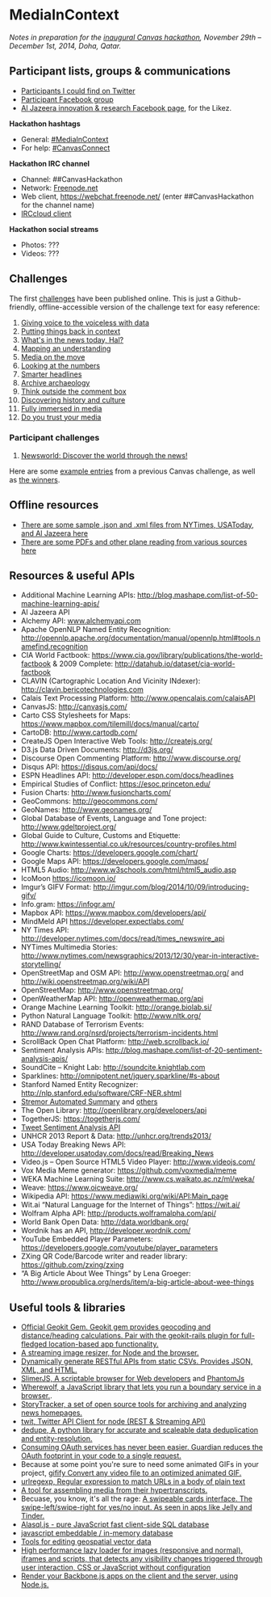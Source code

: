 MediaInContext
===============

_Notes in preparation for the [inaugural Canvas hackathon](http://canvas.aljazeera.com), November 29th – December 1st, 2014, Doha, Qatar._

## Participant lists, groups & communications

* [Participants I could find on Twitter](https://twitter.com/phillipadsmith/lists/media-in-context/members)
* [Participant Facebook group](https://www.facebook.com/groups/CANVASinDoha/328800437304056/)
* [Al Jazeera innovation & research Facebook page](https://www.facebook.com/aljazeerair), for the Likez.

**Hackathon hashtags**

* General: [#MediaInContext](https://twitter.com/hashtag/mediaincontext?f=realtime&src=hash)
* For help: [#CanvasConnect](https://twitter.com/hashtag/canvasconnect?f=realtime&src=hash)

**Hackathon IRC channel**

* Channel: ##CanvasHackathon
* Network: [Freenode.net](https://freenode.net/)
* Web client, https://webchat.freenode.net/ (enter ##CanvasHackathon for the channel name)
* [IRCcloud client](https://www.irccloud.com/#!/irc.freenode.net:6667/%23%23CanvasHackathon)

**Hackathon social streams**

* Photos: ???
* Videos: ???


## Challenges

The first [challenges](http://canvas.aljazeera.com/challenges/) have been published online. This is just a Github-friendly, offline-accessible version of the challenge text for easy reference:

1. [Giving voice to the voiceless with data](challenges/example-1-giving-voice-to-the-voiceless-with-data.md)
1. [Putting things back in context](challenges/example-2-whats-in-the-papers-today-hal.md)
1. [What's in the news today, Hal?](challenges/example-3-putting-things-back-in-context.md)
1. [Mapping an understanding](challenges/example-4-mapping-an-understanding.md)
1. [Media on the move](challenges/example-5-media-on-the-move.md)
1. [Looking at the numbers](challenges/example-6-looking-at-the-numbers.md)
1. [Smarter headlines](challenges/example-7-smarter-headlines.md)
1. [Archive archaeology](challenges/example-8-archive-archaeology.md)
1. [Think outside the comment box](challenges/example-9-think-outside-the-comment-box.md)
1. [Discovering history and culture](challenges/example-10-discovering-history-and-culture.md)
1. [Fully immersed in media](challenges/example-11-fully-immersed-in-media.md)
1. [Do you trust your media](challenges/example-12-do-you-trust-your-media.md)

### Participant challenges

1. [Newsworld: Discover the world through the news!](challenges/participant-1-newsworld.md)

Here are some [example entries](http://aljazeera.challengepost.com/submissions) from a previous Canvas challenge, as well as [the winners](http://aljazeera.challengepost.com/updates/1966-announcing-the-winners-of-the-al-jazeera-innovation-challenge).

## Offline resources

* [There are some sample .json and .xml files from NYTimes, USAToday, and Al Jazeera here](https://github.com/Canvas-Hackathon-Teams/Notes/tree/master/resources/apis)
* [There are some PDFs and other plane reading from various sources here](https://github.com/Canvas-Hackathon-Teams/Notes/tree/master/resources/documentation)

## Resources & useful APIs

* Additional Machine Learning APIs: http://blog.mashape.com/list-of-50-machine-learning-apis/
* Al Jazeera API
* Alchemy API: www.alchemyapi.com
* Apache OpenNLP Named Entity Recognition: http://opennlp.apache.org/documentation/manual/opennlp.html#tools.namefind.recognition
* CIA World Factbook: https://www.cia.gov/library/publications/the-world-factbook & 2009 Complete: http://datahub.io/dataset/cia-world-factbook
* CLAVIN (Cartographic Location And Vicinity INdexer): http://clavin.bericotechnologies.com
* Calais Text Processing Platform: http://www.opencalais.com/calaisAPI
* CanvasJS: http://canvasjs.com/
* Carto CSS Stylesheets for Maps: https://www.mapbox.com/tilemill/docs/manual/carto/
* CartoDB: http://www.cartodb.com/
* CreateJS Open Interactive Web Tools: http://createjs.org/
* D3.js Data Driven Documents: http://d3js.org/
* Discourse Open Commenting Platform: http://www.discourse.org/
* Disqus API: https://disqus.com/api/docs/
* ESPN Headlines API: http://developer.espn.com/docs/headlines
* Empirical Studies of Conflict: https://esoc.princeton.edu/
* Fusion Charts: http://www.fusioncharts.com/
* GeoCommons: http://geocommons.com/
* GeoNames: http://www.geonames.org/
* Global Database of Events, Language and Tone project: http://www.gdeltproject.org/
* Global Guide to Culture, Customs and Etiquette: http://www.kwintessential.co.uk/resources/country-profiles.html
* Google Charts: https://developers.google.com/chart/
* Google Maps API: https://developers.google.com/maps/
* HTML5 Audio: http://www.w3schools.com/html/html5_audio.asp
* IcoMoon https://icomoon.io/
* Imgur’s GIFV Format: http://imgur.com/blog/2014/10/09/introducing-gifv/
* Info.gram: https://infogr.am/
* Mapbox API: https://www.mapbox.com/developers/api/
* MindMeld API https://developer.expectlabs.com/
* NY Times API: http://developer.nytimes.com/docs/read/times_newswire_api
* NYTimes Multimedia Stories: http://www.nytimes.com/newsgraphics/2013/12/30/year-in-interactive-storytelling/
* OpenStreetMap and OSM API: http://www.openstreetmap.org/ and http://wiki.openstreetmap.org/wiki/API
* OpenStreetMap: http://www.openstreetmap.org/
* OpenWeatherMap API: http://openweathermap.org/api
* Orange Machine Learning Toolkit: http://orange.biolab.si/
* Python Natural Language Toolkit: http://www.nltk.org/
* RAND Database of Terrorism Events: http://www.rand.org/nsrd/projects/terrorism-incidents.html
* ScrollBack Open Chat Platform: http://web.scrollback.io/
* Sentiment Analysis APIs: http://blog.mashape.com/list-of-20-sentiment-analysis-apis/
* SoundCite – Knight Lab: http://soundcite.knightlab.com
* Sparklines: http://omnipotent.net/jquery.sparkline/#s-about
* Stanford Named Entity Recognizer: http://nlp.stanford.edu/software/CRF-NER.shtml
* [Stremor Automated Summary](https://www.mashape.com/stremor/stremor-automated-summary-and-abstract-generator#!documentation) and [others](https://www.mashape.com/stremor)
* The Open Library: http://openlibrary.org/developers/api
* TogetherJS: https://togetherjs.com/
* [Tweet Sentiment Analysis API](https://www.tweetsentimentapi.com/)
* UNHCR 2013 Report & Data: http://unhcr.org/trends2013/
* USA Today Breaking News API: http://developer.usatoday.com/docs/read/Breaking_News
* Video.js – Open Source HTML5 Video Player: http://www.videojs.com/
* Vox Media Meme generator: https://github.com/voxmedia/meme
* WEKA Machine Learning Suite: http://www.cs.waikato.ac.nz/ml/weka/
* Weave: https://www.oicweave.org/
* Wikipedia API: https://www.mediawiki.org/wiki/API:Main_page
* Wit.ai “Natural Language for the Internet of Things”: https://wit.ai/
* Wolfram Alpha API: http://products.wolframalpha.com/api/
* World Bank Open Data: http://data.worldbank.org/
* Wordnik has an API, http://developer.wordnik.com/
* YouTube Embedded Player Parameters: https://developers.google.com/youtube/player_parameters
* ZXing QR Code/Barcode writer and reader library: https://github.com/zxing/zxing
* “A Big Article About Wee Things” by Lena Groeger: http://www.propublica.org/nerds/item/a-big-article-about-wee-things

## Useful tools & libraries
* [Official Geokit Gem. Geokit gem provides geocoding and distance/heading calculations. Pair with the geokit-rails plugin for full-fledged location-based app functionality.](https://github.com/geokit/geokit)
* [A streaming image resizer, for Node and the browser.](https://github.com/devongovett/resizer-stream)
* [Dynamically generate RESTful APIs from static CSVs. Provides JSON, XML, and HTML.](https://github.com/project-open-data/csv-to-api)
* [SlimerJS, A scriptable browser for Web developers](http://slimerjs.org/) and [PhantomJs](http://phantomjs.org/)
* [Wherewolf, a JavaScript library that lets you run a boundary service in a browser.](https://source.opennews.org/en-US/articles/introducing-wherewolf/).
* [StoryTracker, a set of open source tools for archiving and analyzing news homepages.](http://blog.pastpages.org/post/102373248288/introducing-storytracker-1-0)
* [twit, Twitter API Client for node (REST & Streaming API)](https://github.com/ttezel/twit)
* [dedupe, A python library for accurate and scaleable data deduplication and entity-resolution.](https://github.com/datamade/dedupe)
* [Consuming OAuth services has never been easier. Guardian reduces the OAuth footprint in your code to a single request.](http://guardianjs.com/)
* Because at some point you're sure to need some animated GIFs in your project, [gifify
Convert any video file to an optimized animated GIF.](https://github.com/vvo/gifify)
* [urlregexp, Regular expression to match URLs in a body of plain text](https://github.com/webmodules/urlregexp)
* [A tool for assembling media from their hypertranscripts.](https://github.com/maboa/hyperaudiopad)
* Becuase, you know, it's all the rage: [A swipeable cards interface. The swipe-left/swipe-right for yes/no input. As seen in apps like Jelly and Tinder.](https://github.com/gajus/swing)
* [Alasql.js - pure JavaScript fast client-side SQL database](https://github.com/agershun/alasql)
* [javascript embeddable / in-memory database](https://github.com/techfort/LokiJS)
* [Tools for editing geospatial vector data](https://github.com/mbloch/mapshaper)
* [High performance lazy loader for images (responsive and normal), iframes and scripts, that detects any visibility changes triggered through user interaction, CSS or JavaScript without configuration](https://github.com/aFarkas/lazysizes)
* [Render your Backbone.js apps on the client and the server, using Node.js.](https://github.com/rendrjs/rendr)
